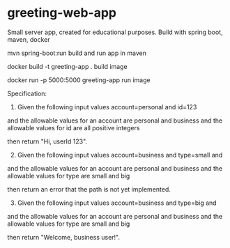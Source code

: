 # greeting-web-app
Small server app, created for educational purposes. 
Build with spring boot, maven, docker

mvn spring-boot:run    			            build and run app in maven 

docker build -t greeting-app .  	      build image

docker run -p 5000:5000 greeting-app 	  run image  




Specification:
1. Given the following input values 
account=personal and id=123 

and the allowable values for an account are personal and business
and the allowable values for id are all positive integers

then return "Hi, userId 123".




2. Given the following input values account=business and type=small and 

and the allowable values for an account are personal and business
and the allowable values for type are small and big

then return an error that the path is not yet implemented.




3. Given the following input values account=business and type=big and 

and the allowable values for an account are personal and business
and the allowable values for type are small and big

then return "Welcome, business user!".
